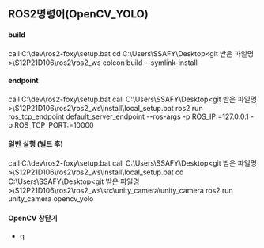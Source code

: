 
## ROS2명령어(OpenCV_YOLO)
#### build
call C:\dev\ros2-foxy\setup.bat
cd C:\Users\SSAFY\Desktop\<git 받은 파일명>\S12P21D106\ros2\ros2_ws
colcon build --symlink-install

#### endpoint
call C:\dev\ros2-foxy\setup.bat
call C:\Users\SSAFY\Desktop\<git 받은 파일명>\S12P21D106\ros2\ros2_ws\install\local_setup.bat
ros2 run ros_tcp_endpoint default_server_endpoint --ros-args -p ROS_IP:=127.0.0.1 -p ROS_TCP_PORT:=10000

#### 일반 실행 (빌드 후)
call C:\dev\ros2-foxy\setup.bat
call C:\Users\SSAFY\Desktop\<git 받은 파일명>\S12P21D106\ros2\ros2_ws\install\local_setup.bat
cd C:\Users\SSAFY\Desktop\<git 받은 파일명>\S12P21D106\ros2\ros2_ws\src\unity_camera\unity_camera
ros2 run unity_camera opencv_yolo

#### OpenCV 창닫기
- q

